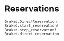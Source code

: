 # Reservations
```@docs
Braket.DirectReservation
Braket.start_reservation!
Braket.stop_reservation!
Braket.direct_reservation
```